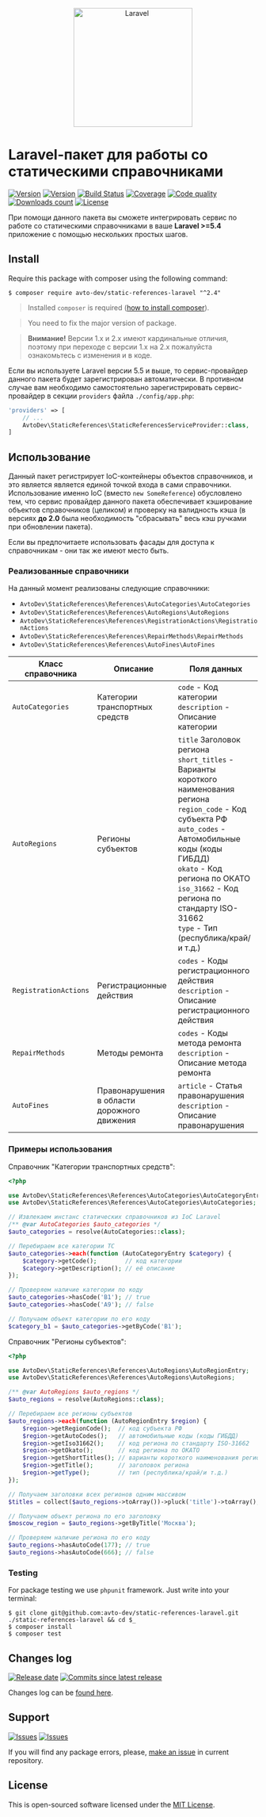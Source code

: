 <p align="center">
  <img src="https://laravel.com/assets/img/components/logo-laravel.svg" alt="Laravel" width="240" />
</p>

# Laravel-пакет для работы со статическими справочниками

[![Version][badge_packagist_version]][link_packagist]
[![Version][badge_php_version]][link_packagist]
[![Build Status][badge_build_status]][link_build_status]
[![Coverage][badge_coverage]][link_coverage]
[![Code quality][badge_code_quality]][link_code_quality]
[![Downloads count][badge_downloads_count]][link_packagist]
[![License][badge_license]][link_license]

При помощи данного пакета вы сможете интегрировать сервис по работе со статическими справочниками в ваше **Laravel >=5.4** приложение с помощью нескольких простых шагов.

## Install

Require this package with composer using the following command:

```shell
$ composer require avto-dev/static-references-laravel "^2.4"
```

> Installed `composer` is required ([how to install composer][getcomposer]).

> You need to fix the major version of package.

> **Внимание!** Версии 1.x и 2.x имеют кардинальные отличия, поэтому при переходе с версии 1.x на 2.x пожалуйста ознакомьтесь с изменения и в коде.

Если вы используете Laravel версии 5.5 и выше, то сервис-провайдер данного пакета будет зарегистрирован автоматически. В противном случае вам необходимо самостоятельно зарегистрировать сервис-провайдер в секции `providers` файла `./config/app.php`:

```php
'providers' => [
    // ...
    AvtoDev\StaticReferences\StaticReferencesServiceProvider::class,
]
```

## Использование

Данный пакет регистрирует IoC-контейнеры объектов справочников, и это является является единой точкой входа в сами справочники. Использование именно IoC (вместо `new SomeReference`) обусловлено тем, что сервис провайдер данного пакета обеспечивает кэширование объектов справочников (целиком) и проверку на валидность кэша (в версиях **до 2.0** была необходимость "сбрасывать" весь кэш ручками при обновлении пакета).

Если вы предпочитаете использовать фасады для доступа к справочникам - они так же имеют место быть.

### Реализованные справочники

На данный момент реализованы следующие справочники:

 * `AvtoDev\StaticReferences\References\AutoCategories\AutoCategories`
 * `AvtoDev\StaticReferences\References\AutoRegions\AutoRegions`
 * `AvtoDev\StaticReferences\References\RegistrationActions\RegistrationActions`
 * `AvtoDev\StaticReferences\References\RepairMethods\RepairMethods`
 * `AvtoDev\StaticReferences\References\AutoFines\AutoFines`

Класс справочника | Описание | Поля данных
----------------- | -------- | -----------
`AutoCategories` | Категории транспортных средств | `code` - Код категории <br /> `description` - Описание категории
`AutoRegions` | Регионы субъектов | `title` Заголовок региона <br /> `short_titles` - Варианты короткого наименования региона <br /> `region_code` - Код субъекта РФ <br /> `auto_codes` - Автомобильные коды (коды ГИБДД) <br /> `okato` - Код региона по ОКАТО <br /> `iso_31662` - Код региона по стандарту ISO-31662 <br /> `type` - Тип (республика/край/и т.д.)
`RegistrationActions` | Регистрационные действия | `codes` - Коды регистрационного действия <br /> `description` - Описание регистрационного действия
`RepairMethods` | Методы ремонта | `codes` - Коды метода ремонта <br /> `description` - Описание метода ремонта
`AutoFines` | Правонарушения в области дорожного движения | `article` - Статья правонарушения <br /> `description` - Описание правонарушения

### Примеры использования

Справочник "Категории транспортных средств":

```php
<?php

use AvtoDev\StaticReferences\References\AutoCategories\AutoCategoryEntry;
use AvtoDev\StaticReferences\References\AutoCategories\AutoCategories;

// Извлекаем инстанс статических справочников из IoC Laravel
/** @var AutoCategories $auto_categories */
$auto_categories = resolve(AutoCategories::class);

// Перебираем все категории ТС
$auto_categories->each(function (AutoCategoryEntry $category) {
    $category->getCode();        // код категории
    $category->getDescription(); // её описание
});

// Проверяем наличие категории по коду
$auto_categories->hasCode('B1'); // true
$auto_categories->hasCode('A9'); // false

// Получаем объект категории по его коду
$category_b1 = $auto_categories->getByCode('B1');
```

Справочник "Регионы субъектов":
  
```php
<?php

use AvtoDev\StaticReferences\References\AutoRegions\AutoRegionEntry;
use AvtoDev\StaticReferences\References\AutoRegions\AutoRegions;

/** @var AutoRegions $auto_regions */
$auto_regions = resolve(AutoRegions::class);

// Перебираем все регионы субъектов
$auto_regions->each(function (AutoRegionEntry $region) {
    $region->getRegionCode();  // код субъекта РФ
    $region->getAutoCodes();   // автомобильные коды (коды ГИБДД)
    $region->getIso31662();    // код региона по стандарту ISO-31662
    $region->getOkato();       // код региона по ОКАТО
    $region->getShortTitles(); // варианты короткого наименования региона
    $region->getTitle();       // заголовок региона
    $region->getType();        // тип (республика/край/и т.д.)
});

// Получаем заголовки всех регионов одним массивом
$titles = collect($auto_regions->toArray())->pluck('title')->toArray(); // ['Республика Адыгея', 'Республика Алтай', ...];

// Получаем объект региона по его заголовку
$moscow_region = $auto_regions->getByTitle('Москва');

// Проверяем наличие региона по его коду
$auto_regions->hasAutoCode(177); // true
$auto_regions->hasAutoCode(666); // false
```

### Testing

For package testing we use `phpunit` framework. Just write into your terminal:

```shell
$ git clone git@github.com:avto-dev/static-references-laravel.git ./static-references-laravel && cd $_
$ composer install
$ composer test
```

## Changes log

[![Release date][badge_release_date]][link_releases]
[![Commits since latest release][badge_commits_since_release]][link_commits]

Changes log can be [found here][link_changes_log].

## Support

[![Issues][badge_issues]][link_issues]
[![Issues][badge_pulls]][link_pulls]

If you will find any package errors, please, [make an issue][link_create_issue] in current repository.

## License

This is open-sourced software licensed under the [MIT License][link_license].

[badge_packagist_version]:https://img.shields.io/packagist/v/avto-dev/static-references-laravel.svg?maxAge=180
[badge_php_version]:https://img.shields.io/packagist/php-v/avto-dev/static-references-laravel.svg?longCache=true
[badge_build_status]:https://travis-ci.org/avto-dev/static-references-laravel.svg?branch=master
[badge_code_quality]:https://img.shields.io/scrutinizer/g/avto-dev/static-references-laravel.svg?maxAge=180
[badge_coverage]:https://img.shields.io/codecov/c/github/avto-dev/static-references-laravel/master.svg?maxAge=60
[badge_downloads_count]:https://img.shields.io/packagist/dt/avto-dev/static-references-laravel.svg?maxAge=180
[badge_license]:https://img.shields.io/packagist/l/avto-dev/static-references-laravel.svg?longCache=true
[badge_release_date]:https://img.shields.io/github/release-date/avto-dev/static-references-laravel.svg?style=flat-square&maxAge=180
[badge_commits_since_release]:https://img.shields.io/github/commits-since/avto-dev/static-references-laravel/latest.svg?style=flat-square&maxAge=180
[badge_issues]:https://img.shields.io/github/issues/avto-dev/static-references-laravel.svg?style=flat-square&maxAge=180
[badge_pulls]:https://img.shields.io/github/issues-pr/avto-dev/static-references-laravel.svg?style=flat-square&maxAge=180
[link_releases]:https://github.com/avto-dev/static-references-laravel/releases
[link_packagist]:https://packagist.org/packages/avto-dev/static-references-laravel
[link_build_status]:https://travis-ci.org/avto-dev/static-references-laravel
[link_coverage]:https://codecov.io/gh/avto-dev/static-references-laravel/
[link_changes_log]:https://github.com/avto-dev/static-references-laravel/blob/master/CHANGELOG.md
[link_code_quality]:https://scrutinizer-ci.com/g/avto-dev/static-references-laravel/
[link_issues]:https://github.com/avto-dev/static-references-laravel/issues
[link_create_issue]:https://github.com/avto-dev/static-references-laravel/issues/new/choose
[link_commits]:https://github.com/avto-dev/static-references-laravel/commits
[link_pulls]:https://github.com/avto-dev/static-references-laravel/pulls
[link_license]:https://github.com/avto-dev/static-references-laravel/blob/master/LICENSE
[getcomposer]:https://getcomposer.org/download/
